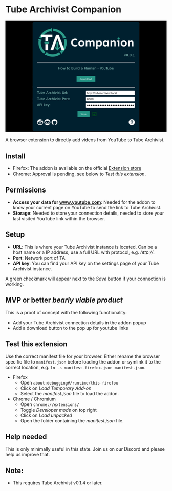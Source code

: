 # Tube Archivist Companion

![popup screenshot](assets/screenshot.png?raw=true "Tube Archivist Companion Popup") 

A browser extension to directly add videos from YouTube to Tube Archivist.

## Install
- Firefox: The addon is available on the official [Extension store](https://addons.mozilla.org/addon/tubearchivist-companion/)
- Chrome: Approval is pending, see below to *Test this extension*.

## Permissions
- **Access your data for www.youtube.com**: Needed for the addon to know your current page on YouTube to send the link to Tube Archivist.
- **Storage**: Needed to store your connection details, needed to store your last visited YouTube link within the browser.

## Setup
- **URL**: This is where your Tube Archivist instance is located. Can be a host name or a IP address, use a full URL with protocol, e.g. *http://*. 
- **Port**: Network port of TA.
- **API key**: You can find your API key on the settings page of your Tube Archivist instance. 

A green checkmark will appear next to the *Save* button if your connection is working.

## MVP or better *bearly viable product*
This is a proof of concept with the following functionality:
- Add your Tube Archivist connection details in the addon popup
- Add a download button to the pop up for youtube links

## Test this extension
Use the correct manifest file for your browser. Either rename the browser specific file to `manifest.json` before loading the addon or symlink it to the correct location, e.g. `ln -s manifest-firefox.json manifest.json`.
- Firefox
  - Open `about:debugging#/runtime/this-firefox`
  - Click on *Load Temporary Add-on*
  - Select the *manifest.json* file to load the addon. 
- Chrome / Chromium
  - Open `chrome://extensions/`
  - Toggle *Developer mode* on top right
  - Click on *Load unpacked*
  - Open the folder containing the *manifest.json* file.

## Help needed
This is only minimally useful in this state. Join us on our Discord and please help us improve that.

## Note:
- This requires Tube Archivist v0.1.4 or later.
